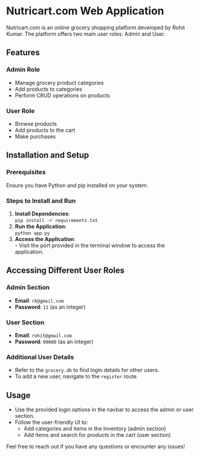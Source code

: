 <h1>Nutricart.com Web Application</h1>

<p>Nutricart.com is an online grocery shopping platform developed by Rohit Kumar. The platform offers two main user roles: Admin and User.</p>

<h2>Features</h2>

<h3>Admin Role</h3>
<ul>
    <li>Manage grocery product categories</li>
    <li>Add products to categories</li>
    <li>Perform CRUD operations on products</li>
</ul>

<h3>User Role</h3>
<ul>
    <li>Browse products</li>
    <li>Add products to the cart</li>
    <li>Make purchases</li>
</ul>

<h2>Installation and Setup</h2>

<h3>Prerequisites</h3>
<p>Ensure you have Python and pip installed on your system.</p>

<h3>Steps to Install and Run</h3>
<ol>
    <li><strong>Install Dependencies</strong>:<br>
        <code>pip install -r requirements.txt</code>
    </li>
    <li><strong>Run the Application</strong>:<br>
        <code>python app.py</code>
    </li>
    <li><strong>Access the Application</strong>:<br>
        - Visit the port provided in the terminal window to access the application.</li>
</ol>

<h2>Accessing Different User Roles</h2>

<h3>Admin Section</h3>
<ul>
    <li><strong>Email</strong>: <code>rk@gmail.com</code></li>
    <li><strong>Password</strong>: <code>11</code> (as an integer)</li>
</ul>

<h3>User Section</h3>
<ul>
    <li><strong>Email</strong>: <code>rohit@gmail.com</code></li>
    <li><strong>Password</strong>: <code>00000</code> (as an integer)</li>
</ul>

<h3>Additional User Details</h3>
<ul>
    <li>Refer to the <code>grocery.db</code> to find login details for other users.</li>
    <li>To add a new user, navigate to the <code>register</code> route.</li>
</ul>

<h2>Usage</h2>
<ul>
    <li>Use the provided login options in the navbar to access the admin or user section.</li>
    <li>Follow the user-friendly UI to:
        <ul>
            <li>Add categories and items in the Inventory (admin section)</li>
            <li>Add items and search for products in the cart (user section)</li>
        </ul>
    </li>
</ul>

<p>Feel free to reach out if you have any questions or encounter any issues!</p>
